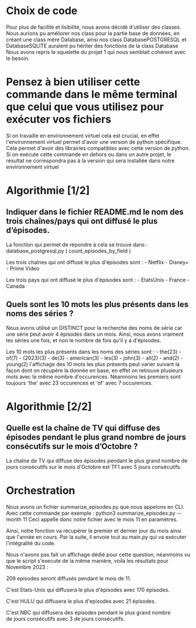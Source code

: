 # Choix de code

Pour plus de facilité et lisibilité, nous avons décidé d'utiliser des classes.
Nous aurions pu améliorer nos class pour la partie base de données, en créant une class mère Database, ainsi nos class DatabasePOSTGRESQL et DatabaseSQLITE auraient pu hériter des fonctions de la class Database
Nous avons repris le squelette du projet 1 qui nous semblait cohérent avec le besoin.

# Pensez à bien utiliser cette commande dans le même terminal que celui que vous utilisez pour exécuter vos fichiers

Si on travaille en environnement virtuel cela est crucial, en effet l'environnement virtuel permet d'avoir une version de python spécifique.
Cela permet d'avoir des librairies compatibles avec cette version de python.
Si on exécute cette commande en dehors ou dans un autre projet, le résultat ne correspondra pas à la version qui sera installée dans notre environnement virtuel

# Algorithmie [1/2]

## Indiquer dans le fichier README.md le nom des trois chaînes/pays qui ont diffusé le plus d’épisodes.

La fonction qui permet de répondre à cela se trouve dans : database_postgresql.py ( count_episodes_by_field )

Les trois chaînes qui ont diffusé le plus d'épisodes sont : - Netflix - Disney+ - Prime Video

Les trois pays qui ont diffusé le plus d'épisodes sont : - EtatsUnis - France - Canada

## Quels sont les 10 mots les plus présents dans les noms des séries ?

Nous avons utilisé un DISTINCT pour la recherche des noms de série car une série peut avoir 4 épisodes dans un mois.
Ainsi, nous avons vraiment les séries une fois, et non le nombre de fois qu'il y a d'épisodes.

Les 10 mots les plus présents dans les noms des séries sont : - the(23) - of(7) - (2023)(3) - de(3) - american(3) - les(3) - john(3) - all(2) - and(2) - young(2)
l'affichage des 10 mots les plus présents peut varier suivant la façon dont on récupère la donnée en base, en effet on retrouve plusieurs mots avec le même nombre d'occurences. Néanmoins les premiers sont toujours 'the' avec 23 occurences et 'of' avec 7 occurences.

# Algorithmie [2/2]

## Quelle est la chaîne de TV qui diffuse des épisodes pendant le plus grand nombre de jours consécutifs sur le mois d’Octobre ?

La chaîne de TV qui diffuse des épisodes pendant le plus grand nombre de jours consécutifs sur le mois d'Octobre est TF1 avec 5 jours consécutifs.

# Orchestration

Nous avons un fichier summarize_episodes.py que nous appelons en CLI.
Avec cette commande par exemple : python3 summarize_episodes.py --month 11
Ceci appelle donc notre fichier avec le mois 11 en paramètres.

Ainsi, notre fonction va récupérer le premier et dernier jour du mois ainsi que l'année en cours.
Par la suite, il envoie tout au main.py qui va exécuter l'intégralité du code.

Nous n'avons pas fait un affichage dédié pour cette question, néanmoins vu que le script s'execute de la même manière, voila les résultats pour Novembre 2023 :

209 episodes seront diffusés pendant le mois de 11.

C'est Etats-Unis qui diffusera le plus d'épisodes avec 170 épisodes.

C'est HULU qui diffusera le plus d'episodes avec 21 épisodes.

C'est NBC qui diffusera des épisodes pendant le plus grand nombre \
de jours consécutifs avec 3 de jours consécutifs.
